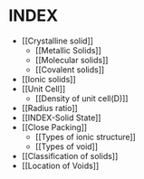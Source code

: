 # INDEX
- [[Crystalline solid]]
   - [[Metallic Solids]]
   - [[Molecular solids]]
   - [[Covalent solids]]
- [[Ionic solids]]
- [[Unit Cell]]
   - [[Density of unit cell(D)]]
- [[Radius ratio]]
- [[INDEX-Solid State]]
- [[Close Packing]]
   - [[Types of ionic structure]]
   - [[Types of void]]
- [[Classification of solids]]
- [[Location of Voids]]